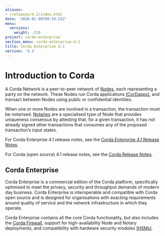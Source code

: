 ```yaml
---
aliases:
- /releases/4.1/index.html
date: '2020-01-08T09:59:25Z'
menu:
  versions:
    weight: -210
project: corda-enterprise
section_menu: corda-enterprise-4-1
title: Corda Enterprise 4.1
version: '4.1'
---
```


# Introduction to Corda

A Corda Network is a peer-to-peer network of [Nodes](corda-nodes-index.md), each representing a party on the network.
These Nodes run Corda applications [(CorDapps)](building-a-cordapp-index.md), and transact between Nodes using public or
confidential identities.

When one or more Nodes are involved in a transaction, the transaction must be notarised. [Notaries](running-a-notary.md) are a specialised type
of Node that provides uniqueness consensus by attesting that, for a given transaction, it has not already signed other
transactions that consumes any of the proposed transaction’s input states.

For Corda Enterprise 4.1 release notes, see the [Corda Enterprise 4.1 Release Notes](release-notes-enterprise.md).

For Corda (open source) 4.1 release notes, see the [Corda Release Notes](../../corda-os/4.1/release-notes.md).

## Corda Enterprise

Corda Enterprise is a commercial edition of the Corda platform, specifically optimised to meet the privacy, security and
throughput demands of modern day business. Corda Enterprise is interoperable and compatible with Corda open source and
is designed for organisations with exacting requirements around quality of service and the network infrastructure in
which they operate.

Corda Enterprise contains all the core Corda functionality, but also includes the [Corda Firewall](corda-firewall-component.md),
support for high-availability Node and Notary deployments, and compatibility with hardware security modules [(HSMs)](cryptoservice-configuration.md).
